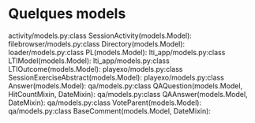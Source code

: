 
# Quelques models

activity/models.py:class SessionActivity(models.Model):
filebrowser/models.py:class Directory(models.Model):
loader/models.py:class PL(models.Model):
lti_app/models.py:class LTIModel(models.Model):
lti_app/models.py:class LTIOutcome(models.Model):
playexo/models.py:class SessionExerciseAbstract(models.Model):
playexo/models.py:class Answer(models.Model):
qa/models.py:class QAQuestion(models.Model, HitCountMixin, DateMixin):
qa/models.py:class QAAnswer(models.Model, DateMixin):
qa/models.py:class VoteParent(models.Model):
qa/models.py:class BaseComment(models.Model, DateMixin):
